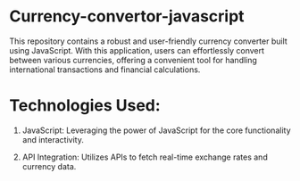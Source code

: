 # Currency-convertor-javascript
This repository contains a robust and user-friendly currency converter built using JavaScript. With this application, users can effortlessly convert between various currencies, offering a convenient tool for handling international transactions and financial calculations.

# Technologies Used:
1. JavaScript: 
Leveraging the power of JavaScript for the core functionality and interactivity.

2. API Integration: 
Utilizes APIs to fetch real-time exchange rates and currency data.
